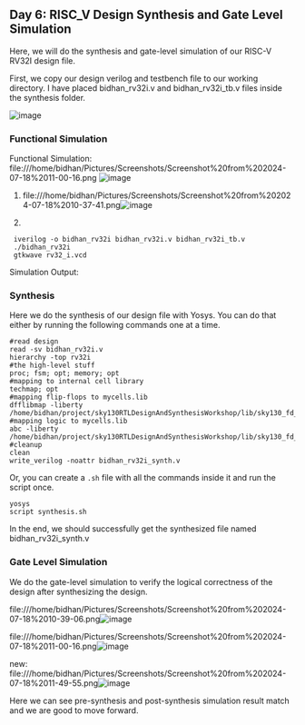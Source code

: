 ## Day 6: RISC_V Design Synthesis and Gate Level Simulation 

Here, we will do the synthesis and gate-level simulation of our RISC-V RV32I design file. 

First, we copy our design verilog and testbench file to our working directory. I have placed bidhan_rv32i.v and bidhan_rv32i_tb.v files inside the synthesis folder.

 ![image](https://github.com/poudelbidhan/VSD-HDP/assets/69006235/43df5a93-e3da-42da-9750-0678c02e5d8d)


 ### Functional Simulation 

 Functional Simulation: 
file:///home/bidhan/Pictures/Screenshots/Screenshot%20from%202024-07-18%2011-00-16.png
![image](https://github.com/user-attachments/assets/ef33d361-c5a1-43cf-9cfb-9bd553fe67c9)


 
 1. file:///home/bidhan/Pictures/Screenshots/Screenshot%20from%202024-07-18%2010-37-41.png![image](https://github.com/user-attachments/assets/1f7253fb-52a6-48fe-b864-d9686d6cc3d5)





 2. 

 
     iverilog -o bidhan_rv32i bidhan_rv32i.v bidhan_rv32i_tb.v
     ./bidhan_rv32i 
     gtkwave rv32_i.vcd 

Simulation Output: 






### Synthesis 

Here we do the synthesis of our design file with Yosys. 
You can do that either by running the following commands one at a time. 

    #read design
    read -sv bidhan_rv32i.v
    hierarchy -top rv32i
    #the high-level stuff
    proc; fsm; opt; memory; opt
    #mapping to internal cell library
    techmap; opt
    #mapping flip-flops to mycells.lib
    dfflibmap -liberty /home/bidhan/project/sky130RTLDesignAndSynthesisWorkshop/lib/sky130_fd_sc_hd__tt_025C_1v80.lib
    #mapping logic to mycells.lib
    abc -liberty /home/bidhan/project/sky130RTLDesignAndSynthesisWorkshop/lib/sky130_fd_sc_hd__tt_025C_1v80.lib
    #cleanup
    clean
    write_verilog -noattr bidhan_rv32i_synth.v


Or, you can create a ``` .sh ``` file with all the commands inside it and run the script once. 

    yosys
    script synthesis.sh

  In the end, we should successfully get the synthesized file named bidhan_rv32i_synth.v
  

### Gate Level Simulation 

 We do the gate-level simulation to verify the logical correctness of the design after synthesizing the design. 

file:///home/bidhan/Pictures/Screenshots/Screenshot%20from%202024-07-18%2010-39-06.png![image](https://github.com/user-attachments/assets/f06c6c0b-a791-4345-95c2-5fa74ec42cc1)


file:///home/bidhan/Pictures/Screenshots/Screenshot%20from%202024-07-18%2011-00-16.png![image](https://github.com/user-attachments/assets/2e4f130e-2a5f-4b43-9def-eea35d3d7d26)



new: 
file:///home/bidhan/Pictures/Screenshots/Screenshot%20from%202024-07-18%2011-49-55.png![image](https://github.com/user-attachments/assets/e6877c3a-e676-448d-abc5-5bcd88627764)


Here we can see pre-synthesis and post-synthesis simulation result match and we are good to move forward.

 

  
